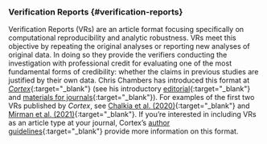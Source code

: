 ### Verification Reports {#verification-reports}

Verification Reports (VRs) are an article format focusing specifically on computational reproducibility and analytic robustness. VRs meet this objective by repeating the original analyses or reporting new analyses of original data. In doing so they provide the verifiers conducting the investigation with professional credit for evaluating one of the most fundamental forms of credibility: whether the claims in previous studies are justified by their own data. Chris Chambers has introduced this format at [*Cortex*](https://www.journals.elsevier.com/cortex){:target="_blank"} (see his introductory [editorial](https://doi.org/10.1016/j.cortex.2020.04.020){:target="_blank"} and [materials for journals](https://osf.io/9g5d8/){:target="_blank"}). For examples of the first two VRs published by *Cortex*, see [Chalkia et al. (2020)](https://doi.org/10.1016/j.cortex.2020.03.031){:target="_blank"} and [Mirman et al. (2021)](https://doi.org/10.1016/j.cortex.2021.01.017){:target="_blank"}. If you’re interested in including VRs as an article type at your journal, Cortex’s [author guidelines](https://www.elsevier.com/__data/promis_misc/VR_GuideForAuthors.pdf){:target="_blank"} provide more information on this format.